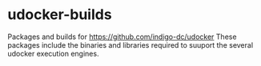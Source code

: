 # udocker-builds
Packages and builds for https://github.com/indigo-dc/udocker
These packages include the binaries and libraries required to suuport the several udocker execution engines.
